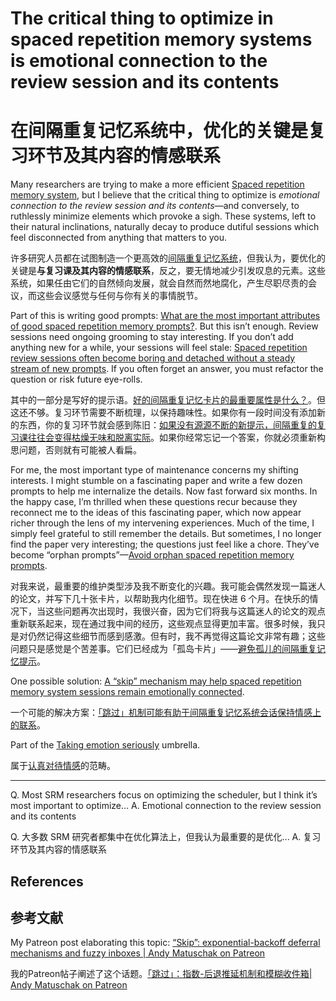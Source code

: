 # The critical thing to optimize in spaced repetition memory systems is emotional connection to the review session and its contents

# 在间隔重复记忆系统中，优化的关键是复习环节及其内容的情感联系

Many researchers are trying to make a more efficient [Spaced repetition memory system](https://notes.andymatuschak.org/z4eXdSMJFv2qVGXSUEKH4vdcHBrLHcFY1ZGfC), but I believe that the critical thing to optimize is *emotional connection to the review session and its contents*—and conversely, to ruthlessly minimize elements which provoke a sigh. These systems, left to their natural inclinations, naturally decay to produce dutiful sessions which feel disconnected from anything that matters to you.

许多研究人员都在试图制造一个更高效的[间隔重复记忆系统](https://notes.andymatuschak.org/z4eXdSMJFv2qVGXSUEKH4vdcHBrLHcFY1ZGfC)，但我认为，要优化的关键是**与复习课及其内容的情感联系**，反之，要无情地减少引发叹息的元素。这些系统，如果任由它们的自然倾向发展，就会自然而然地腐化，产生尽职尽责的会议，而这些会议感觉与任何与你有关的事情脱节。

Part of this is writing good prompts: [What are the most important attributes of good spaced repetition memory prompts?](https://notes.andymatuschak.org/z42J1vxsMjhkdbrqVfoqjiEesSzfaEqurBtoJ). But this isn’t enough. Review sessions need ongoing grooming to stay interesting. If you don’t add anything new for a while, your sessions will feel stale: [Spaced repetition review sessions often become boring and detached without a steady stream of new prompts](https://notes.andymatuschak.org/z4hNAfe6TrqjxCydF3CaAVn1svaqiu86JFVBz). If you often forget an answer, you must refactor the question or risk future eye-rolls.

其中的一部分是写好的提示语。[好的间隔重复记忆卡片的最重要属性是什么？](https://notes.andymatuschak.org/z42J1vxsMjhkdbrqVfoqjiEesSzfaEqurBtoJ)。但这还不够。复习环节需要不断梳理，以保持趣味性。如果你有一段时间没有添加新的东西，你的复习环节就会感到陈旧：[如果没有源源不断的新提示，间隔重复的复习课往往会变得枯燥无味和脱离实际](https://notes.andymatuschak.org/z4hNAfe6TrqjxCydF3CaAVn1svaqiu86JFVBz)。如果你经常忘记一个答案，你就必须重新构思问题，否则就有可能被人看扁。

For me, the most important type of maintenance concerns my shifting interests. I might stumble on a fascinating paper and write a few dozen prompts to help me internalize the details. Now fast forward six months. In the happy case, I’m thrilled when these questions recur because they reconnect me to the ideas of this fascinating paper, which now appear richer through the lens of my intervening experiences. Much of the time, I simply feel grateful to still remember the details. But sometimes, I no longer find the paper very interesting; the questions just feel like a chore. They’ve become “orphan prompts”—[Avoid orphan spaced repetition memory prompts](https://notes.andymatuschak.org/z8QtbrR4cxDshTYBq3RCfwUVkXS8mSjRmAnqk).

对我来说，最重要的维护类型涉及我不断变化的兴趣。我可能会偶然发现一篇迷人的论文，并写下几十张卡片，以帮助我内化细节。现在快进 6 个月。在快乐的情况下，当这些问题再次出现时，我很兴奋，因为它们将我与这篇迷人的论文的观点重新联系起来，现在通过我中间的经历，这些观点显得更加丰富。很多时候，我只是对仍然记得这些细节而感到感激。但有时，我不再觉得这篇论文非常有趣；这些问题只是感觉是个苦差事。它们已经成为「孤岛卡片」——[避免孤儿的间隔重复记忆提示](https://notes.andymatuschak.org/z8QtbrR4cxDshTYBq3RCfwUVkXS8mSjRmAnqk)。

One possible solution: [A “skip” mechanism may help spaced repetition memory system sessions remain emotionally connected](https://notes.andymatuschak.org/z4xgge5NF7AmCJKrsghgYmzaXKcM5hM8P8vnn).

一个可能的解决方案：[「跳过」机制可能有助于间隔重复记忆系统会话保持情感上的联系](https://notes.andymatuschak.org/z4xgge5NF7AmCJKrsghgYmzaXKcM5hM8P8vnn)。

Part of the [Taking emotion seriously](https://notes.andymatuschak.org/zWiPabJxBUe2LyKaegZRLNQYAE653PXewkhU) umbrella.

属于[认真对待情感](https://notes.andymatuschak.org/zWiPabJxBUe2LyKaegZRLNQYAE653PXewkhU)的范畴。

------

Q. Most SRM researchers focus on optimizing the scheduler, but I think it’s most important to optimize…
A. Emotional connection to the review session and its contents

Q. 大多数 SRM 研究者都集中在优化算法上，但我认为最重要的是优化...
A. 复习环节及其内容的情感联系

## References

## 参考文献

My Patreon post elaborating this topic: [“Skip”: exponential-backoff deferral mechanisms and fuzzy inboxes | Andy Matuschak on Patreon](https://www.patreon.com/posts/skip-exponential-40672377)

我的Patreon帖子阐述了这个话题。[「跳过」：指数-后退推延机制和模糊收件箱| Andy Matuschak on Patreon](https://www.patreon.com/posts/skip-exponential-40672377)